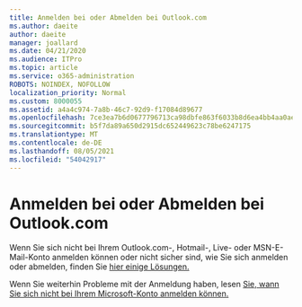 ```yaml
---
title: Anmelden bei oder Abmelden bei Outlook.com
ms.author: daeite
author: daeite
manager: joallard
ms.date: 04/21/2020
ms.audience: ITPro
ms.topic: article
ms.service: o365-administration
ROBOTS: NOINDEX, NOFOLLOW
localization_priority: Normal
ms.custom: 8000055
ms.assetid: a4a4c974-7a8b-46c7-92d9-f17084d89677
ms.openlocfilehash: 7ce3ea7b6d0677796713ca98dbfe863f6033b8d6ea4bb4aa0aef6a86df7ab119
ms.sourcegitcommit: b5f7da89a650d2915dc652449623c78be6247175
ms.translationtype: MT
ms.contentlocale: de-DE
ms.lasthandoff: 08/05/2021
ms.locfileid: "54042917"
---
```

# <a name="how-to-sign-in-to-or-out-of-outlookcom"></a>Anmelden bei oder Abmelden bei Outlook.com

Wenn Sie sich nicht bei Ihrem Outlook.com-, Hotmail-, Live- oder MSN-E-Mail-Konto anmelden können oder nicht sicher sind, wie Sie sich anmelden oder abmelden, finden Sie [hier einige Lösungen.](https://go.microsoft.com/fwlink/p/?linkid=2005840)
  
Wenn Sie weiterhin Probleme mit der Anmeldung haben, lesen [Sie, wann Sie sich nicht bei Ihrem Microsoft-Konto anmelden können.](https://go.microsoft.com/fwlink/p/?linkid=837479)